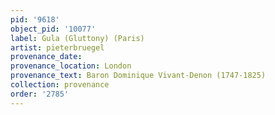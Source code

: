 ```yaml
---
pid: '9618'
object_pid: '10077'
label: Gula (Gluttony) (Paris)
artist: pieterbruegel
provenance_date:
provenance_location: London
provenance_text: Baron Dominique Vivant-Denon (1747-1825)
collection: provenance
order: '2785'
---
```

